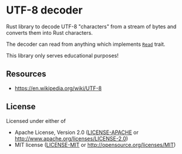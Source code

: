 # UTF-8 decoder

Rust library to decode UTF-8 "characters" from a stream of bytes and
converts them into Rust characters.

The decoder can read from anything which implements
[`Read`](https://doc.rust-lang.org/std/io/trait.Read.html) trait.

This library only serves educational purposes!

## Resources

- https://en.wikipedia.org/wiki/UTF-8

## License

Licensed under either of

* Apache License, Version 2.0 ([LICENSE-APACHE](LICENSE-APACHE) or http://www.apache.org/licenses/LICENSE-2.0)
* MIT license ([LICENSE-MIT](LICENSE-MIT) or http://opensource.org/licenses/MIT)
